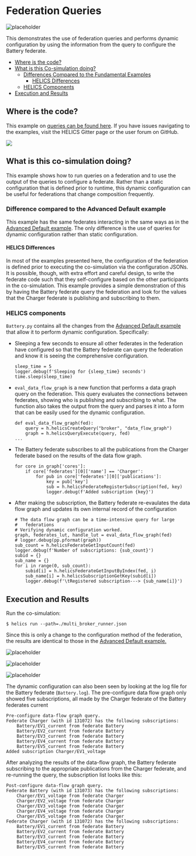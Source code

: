 # Federation Queries

![placeholder](../../../img/user_guide_combinations_advanced.png)

This demonstrates the use of federation queries and performs dynamic configuration by using the information from the query to configure the Battery federate.

- [Where is the code?](#where-is-the-code)
- [What is this Co-simulation doing?](#what-is-this-co-simulation-doing)
  - [Differences Compared to the Fundamental Examples](#differences-compared-to-the-advanced-default-example)
    - [HELICS Differences](#helics-differences)
  - [HELICS Components](#helics-components)
- [Execution and Results](#execution-and-results)

## Where is the code?

This example on [queries can be found here](https://github.com/GMLC-TDC/HELICS-Examples/tree/master/user_guide_examples/advanced/advanced_message_comm/query). If you have issues navigating to the examples, visit the HELICS Gitter page or the user forum on GitHub.

[![](../../../img/advanced_query_github.png)](https://github.com/GMLC-TDC/HELICS-Examples/tree/master/user_guide_examples/advanced)

## What is this co-simulation doing?

This example shows how to run queries on a federation and to use the output of the queries to configure a federate. Rather than a static configuration that is defined prior to runtime, this dynamic configuration can be useful for federations that change composition frequently.

### Difference compared to the Advanced Default example

This example has the same federates interacting in the same ways as in the [Advanced Default example](./advanced_default.md). The only difference is the use of queries for dynamic configuration rather than static configuration.

#### HELICS Differences

In most of the examples presented here, the configuration of the federation is defined prior to executing the co-simulation via the configuration JSONs. It is possible, though, with extra effort and careful design, to write the federate code such that they self-configure based on the other participants in the co-simulation. This example provides a simple demonstration of this by having the Battery federate query the federation and look for the values that the Charger federate is publishing and subscribing to them.

### HELICS components

`Battery.py` contains all the changes from the [Advanced Default example](./advanced_default.md) that allow it to perform dynamic configuration. Specifically:

- Sleeping a few seconds to ensure all other federates in the federation have configured so that the Battery federate can query the federation and know it is seeing the comprehensive configuration.

  ```
  sleep_time = 5
  logger.debug(f'Sleeping for {sleep_time} seconds')
  time.sleep(sleep_time)
  ```

- `eval_data_flow_graph` is a new function that performs a data graph query on the federation. This query evaluates the connections between federates, showing who is publishing and subscribing to what. The function also takes the output from the query and parses it into a form that can be easily used for the dynamic configuration.

  ```
  def eval_data_flow_graph(fed):
      query = h.helicsCreateQuery("broker", "data_flow_graph")
      graph = h.helicsQueryExecute(query, fed)
  ...
  ```

* The Battery federate subscribes to all the publications from the Charger federate based on the results of the data flow graph.

  ```
  for core in graph['cores']:
      if core['federates'][0]['name'] == 'Charger':
          for pub in core['federates'][0]['publications']:
              key = pub['key']
              sub = h.helicsFederateRegisterSubscription(fed, key)
              logger.debug(f'Added subscription {key}')
  ```

- After making the subscription, the Battery federate re-evaulates the data flow graph and updates its own internal record of the configuration

  ```
  # The data flow graph can be a time-intensive query for large
  #   federations
  # Verifying dynamic configuration worked.
  graph, federates_lut, handle_lut = eval_data_flow_graph(fed)
  # logger.debug(pp.pformat(graph))
  sub_count = h.helicsFederateGetInputCount(fed)
  logger.debug(f'Number of subscriptions: {sub_count}')
  subid = {}
  sub_name = {}
  for i in range(0, sub_count):
      subid[i] = h.helicsFederateGetInputByIndex(fed, i)
      sub_name[i] = h.helicsSubscriptionGetKey(subid[i])
      logger.debug(f'\tRegistered subscription---> {sub_name[i]}')
  ```

## Execution and Results

Run the co-simulation:

`$ helics run --path=./multi_broker_runner.json`

Since this is only a change to the configuration method of the federation, the results are identical to those in the [Advanced Default example.](./advanced_default.md)

![placeholder](../../../img/advanced_query_charging_power.png)

![placeholder](../../../img/advanced_query_estimated_SOCs.png)

![placeholder](../../../img/advanced_query_battery_SOCs.png)

The dynamic configuration can also been seen by looking at the log file for the Battery federate (`Battery.log`). The pre-configure data flow graph only showed five subscriptions, all made by the Charger federate of the Battery federates current

```
Pre-configure data-flow graph query.
Federate Charger (with id 131072) has the following subscriptions:
    Battery/EV1_current from federate Battery
    Battery/EV2_current from federate Battery
    Battery/EV3_current from federate Battery
    Battery/EV4_current from federate Battery
    Battery/EV5_current from federate Battery
Added subscription Charger/EV1_voltage
```

After analyzing the results of the data-flow graph, the Battery federate subscribing to the appropriate publications from the Charger federate, and re-running the query, the subscription list looks like this:

```
Post-configure data-flow graph query.
Federate Battery (with id 131073) has the following subscriptions:
    Charger/EV1_voltage from federate Charger
    Charger/EV2_voltage from federate Charger
    Charger/EV3_voltage from federate Charger
    Charger/EV4_voltage from federate Charger
    Charger/EV5_voltage from federate Charger
Federate Charger (with id 131072) has the following subscriptions:
    Battery/EV1_current from federate Battery
    Battery/EV2_current from federate Battery
    Battery/EV3_current from federate Battery
    Battery/EV4_current from federate Battery
    Battery/EV5_current from federate Battery
```
